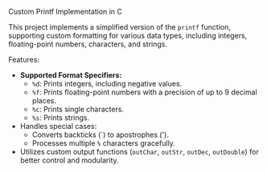 Custom Printf Implementation in C

This project implements a simplified version of the `printf` function, supporting custom formatting for various data types, including integers, floating-point numbers, characters, and strings.

Features:
- **Supported Format Specifiers:**
  - `%d`: Prints integers, including negative values.
  - `%f`: Prints floating-point numbers with a precision of up to 9 decimal places.
  - `%c`: Prints single characters.
  - `%s`: Prints strings.
- Handles special cases:
  - Converts backticks (`) to apostrophes (').
  - Processes multiple `%` characters gracefully.
- Utilizes custom output functions (`outChar`, `outStr`, `outDec`, `outDouble`) for better control and modularity.
